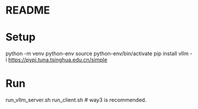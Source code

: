 # README

# Setup

  python -m venv python-env
  source python-env/bin/activate
  pip install vllm -i https://pypi.tuna.tsinghua.edu.cn/simple
# Run

  run_vllm_server.sh
  run_client.sh      # way3 is recommended.
